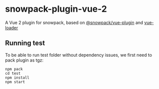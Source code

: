 # snowpack-plugin-vue-2

A Vue 2 plugin for snowpack, based on [@snowpack/vue-plugin](https://github.com/pikapkg/create-snowpack-app/blob/b1dd98639eb6da2313e62a757baca44539a85013/packages/plugin-vue/plugin.js) and [vue-loader](https://github.com/vuejs/vue-loader/blob/master/lib/loaders/templateLoader.js)

## Running test

To be able to run test folder without dependency issues, we first need to pack plugin as tgz:

```
npm pack
cd test
npm install
npm start
```

